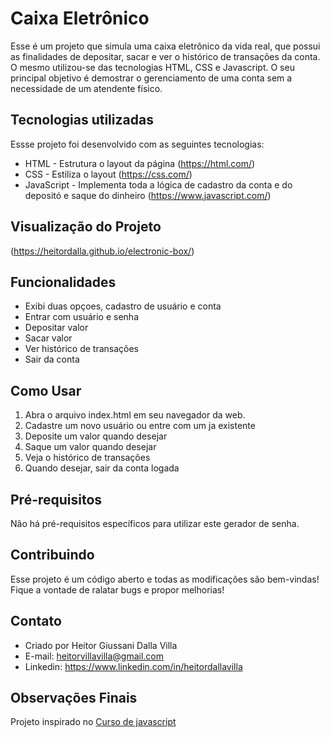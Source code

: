 # Caixa Eletrônico
Esse é um projeto que simula uma caixa eletrônico da vida real, que possui as finalidades de depositar, sacar e ver o histórico de transações da conta. O mesmo utilizou-se das tecnologias HTML, CSS e Javascript. O seu principal objetivo é demostrar o gerenciamento de uma conta sem a necessidade de um atendente físico.

## Tecnologias utilizadas
Essse projeto foi desenvolvido com as seguintes tecnologias:

- HTML - Estrutura o layout da página (https://html.com/) 
- CSS - Estiliza o layout (https://css.com/)
- JavaScript - Implementa toda a lógica de cadastro da conta e do depositó e saque do dinheiro (https://www.javascript.com/)

## Visualização do Projeto
(https://heitordalla.github.io/electronic-box/)

## Funcionalidades
- Exibi duas opçoes, cadastro de usuário e conta
- Entrar com usuário e senha
- Depositar valor
- Sacar valor
- Ver histórico de transações
- Sair da conta
  
## Como Usar
1. Abra o arquivo index.html em seu navegador da web.
2. Cadastre um novo usuário ou entre com um ja existente
3. Deposite um valor quando desejar
4. Saque um valor quando desejar
5. Veja o histórico de transações
6. Quando desejar, sair da conta logada

## Pré-requisitos
Não há pré-requisitos específicos para utilizar este gerador de senha.

## Contribuindo
Esse projeto é um código aberto e todas as modificações são bem-vindas! Fique a vontade de ralatar bugs e propor melhorias!

## Contato
- Criado por Heitor Giussani Dalla Villa
- E-mail: heitorvillavilla@gmail.com
- Linkedin: https://www.linkedin.com/in/heitordallavilla

## Observações Finais
Projeto inspirado no <a href="https://www.udemy.com/course/curso-de-javascript-html-e-css-projetos-reais/?couponCode=KEEPLEARNINGBR">Curso de javascript</a>
